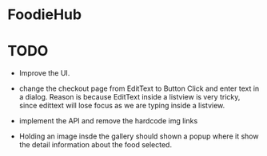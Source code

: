 # FoodieHub

# TODO
* Improve the UI.

* change the checkout page from EditText to Button Click and enter text in a dialog. Reason is because EditText inside a listview is very tricky, since edittext will lose focus as we are typing inside a listview.

* implement the API and remove the hardcode img links

* Holding an image insde the gallery should shown a popup where it show the detail information about the food selected.

